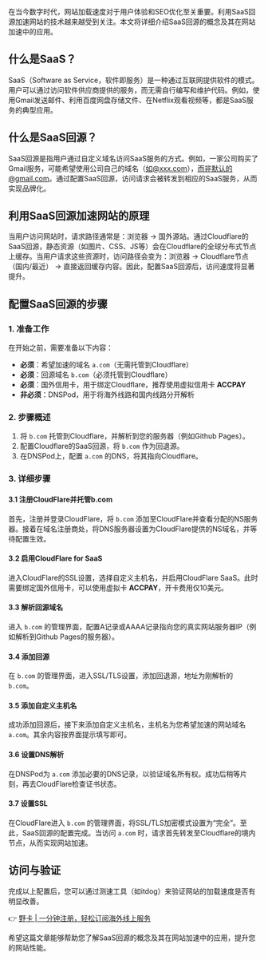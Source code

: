 在当今数字时代，网站加载速度对于用户体验和SEO优化至关重要。利用SaaS回源加速网站的技术越来越受到关注。本文将详细介绍SaaS回源的概念及其在网站加速中的应用。

## 什么是SaaS？

SaaS（Software as Service，软件即服务）是一种通过互联网提供软件的模式。用户可以通过访问软件供应商提供的服务，而无需自行编写和维护代码。例如，使用Gmail发送邮件、利用百度网盘存储文件、在Netflix观看视频等，都是SaaS服务的典型应用。

## 什么是SaaS回源？

SaaS回源是指用户通过自定义域名访问SaaS服务的方式。例如，一家公司购买了Gmail服务，可能希望使用公司自己的域名（如@xxx.com），而非默认的@gmail.com。通过配置SaaS回源，访问请求会被转发到相应的SaaS服务，从而实现品牌化。

## 利用SaaS回源加速网站的原理

当用户访问网站时，请求路径通常是：浏览器 → 国外源站。通过Cloudflare的SaaS回源，静态资源（如图片、CSS、JS等）会在Cloudflare的全球分布式节点上缓存。当用户请求这些资源时，访问路径会变为：浏览器 → Cloudflare节点（国内/最近） → 直接返回缓存内容。因此，配置SaaS回源后，访问速度将显著提升。

## 配置SaaS回源的步骤

### 1. 准备工作

在开始之前，需要准备以下内容：

- **必须**：希望加速的域名 `a.com`（无需托管到Cloudflare）
- **必须**：回源域名 `b.com`（必须托管到Cloudflare）
- **必须**：国外信用卡，用于绑定Cloudflare，推荐使用虚拟信用卡 **ACCPAY**
- **非必须**：DNSPod，用于将海外线路和国内线路分开解析

### 2. 步骤概述

1. 将 `b.com` 托管到Cloudflare，并解析到您的服务器（例如Github Pages）。
2. 配置Cloudflare的SaaS回源，将 `b.com` 作为回退源。
3. 在DNSPod上，配置 `a.com` 的DNS，将其指向Cloudflare。

### 3. 详细步骤

#### 3.1 注册CloudFlare并托管b.com

首先，注册并登录CloudFlare，将 `b.com` 添加至CloudFlare并查看分配的NS服务器。接着在域名注册商处，将DNS服务器设置为CloudFlare提供的NS域名，并等待配置生效。

#### 3.2 启用CloudFlare for SaaS

进入CloudFlare的SSL设置，选择自定义主机名，并启用CloudFlare SaaS。此时需要绑定国外信用卡，可以使用虚拟卡 **ACCPAY**，开卡费用仅10美元。

#### 3.3 解析回源域名

进入 `b.com` 的管理界面，配置A记录或AAAA记录指向您的真实网站服务器IP（例如解析到Github Pages的服务器）。

#### 3.4 添加回源

在 `b.com` 的管理界面，进入SSL/TLS设置，添加回退源，地址为刚解析的 `b.com`。

#### 3.5 添加自定义主机名

成功添加回源后，接下来添加自定义主机名，主机名为您希望加速的网站域名 `a.com`。其余内容按界面提示填写即可。

#### 3.6 设置DNS解析

在DNSPod为 `a.com` 添加必要的DNS记录，以验证域名所有权。成功后稍等片刻，再去CloudFlare检查证书状态。

#### 3.7 设置SSL

在CloudFlare进入 `b.com` 的管理界面，将SSL/TLS加密模式设置为“完全”。至此，SaaS回源的配置完成。当访问 `a.com` 时，请求首先转发至Cloudflare的境内节点，从而实现网站加速。

## 访问与验证

完成以上配置后，您可以通过测速工具（如itdog）来验证网站的加载速度是否有明显改善。

👉 [野卡 | 一分钟注册，轻松订阅海外线上服务](https://bit.ly/bewildcard)

希望这篇文章能够帮助您了解SaaS回源的概念及其在网站加速中的应用，提升您的网站性能。